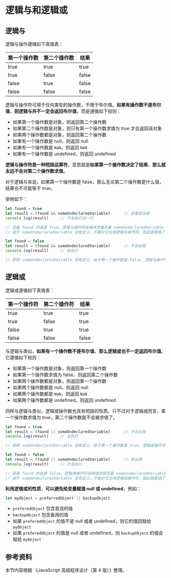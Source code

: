 # 逻辑与和逻辑或

## 逻辑与

逻辑与操作遵循如下真值表：

| 第一个操作数 | 第二个操作数 | 结果  |
| ------------ | ------------ | ----- |
| true         | true         | true  |
| true         | false        | false |
| false        | true         | false |
| false        | false        | false |

逻辑与操作符可用于任何类型的操作数，不限于布尔值。**如果有操作数不是布尔值**，**则逻辑与并不一定会返回布尔值**，而是遵循如下规则：

- 如果第一个操作数是对象，则返回第二个操作数
- 如果第二个操作数是对象，则只有第一个操作数求值为 true 才会返回该对象
- 如果两个操作数都是对象，则返回第二个操作数
- 如果有一个操作数是 null，则返回 null
- 如果有一个操作数是 `NaN`，则返回 `NaN`
- 如果有一个操作数是 undefined，则返回 undefined

**逻辑与操作符是一种短路运算符**，意思就是**如果第一个操作数决定了结果**，**那么就永远不会对第二个操作数求值**。

对于逻辑与来说，如果第一个操作数是 false，那么无论第二个操作数是什么值，结果也不可能等于 true。

举例如下：

```javascript
let found = true
let result = (found && someUndeclaredVariable)		// 这里会出错
console.log(result)		// 不会执行这一行

// 变量 found 的值是 true，逻辑与操作符会继续求值变量 someUndeclaredVariable
// 由于 someUndeclaredVariable 没有定义，不能对它应用逻辑与操作符，因此就报错了
```

```javascript
let found = false
let result = (found && someUndeclaredVariable)		// 不会出错
console.log(result)		// 会执行

// 即使 someUndeclaredVariable 没有定义，由于第一个操作数是 false，逻辑与操作符也不会对它求值
```

## 逻辑或

逻辑或遵循如下真值表：

| 第一个操作符 | 第二个操作符 | 结果  |
| ------------ | ------------ | ----- |
| true         | true         | true  |
| true         | false        | true  |
| false        | true         | true  |
| false        | false        | false |

与逻辑与类似，**如果有一个操作数不是布尔值**，**那么逻辑或也不一定返回布尔值**。它遵循如下规则：

- 如果第一个操作数是对象，则返回第一个操作数
- 如果第一个操作数求值为 false，则返回第二个操作数
- 如果两个操作数都是对象，则返回第一个操作数
- 如果两个操作数都是 null，则返回 null
- 如果两个操作数都是 `NaN`，则返回 `NaN`
- 如果两个操作数都是 undefined，则返回 undefined

同样与逻辑与类似，逻辑或操作数也具有短路的性质。只不过对于逻辑或而言，第一个操作数求值为 true，第二个操作数就不会被求值了。

```javascript
let found = true
let result = (found || someUndeclaredVariable)		// 不会出错
console.log(result)		// 会执行

// 即使 someUndeclaredVariable 没有定义，由于第一个操作数是 true，逻辑或操作符也不会对它求值
```

```javascript
let found = false
let result = (found || someUndeclaredVariable)		// 会出错
console.log(result)		// 不会执行

// 变量 found 的值是 false，逻辑或操作符会继续求值变量 someUndeclaredVariable
// 由于 someUndeclaredVariable 没有定义，不能对它应用逻辑或操作符，因此就报错了
```

**利用逻辑或的性质**，**可以避免给变量赋值 null 或 undefined**，例如：

```javascript
let myObject = preferredObject || backupObject
```

- `preferedObject` 包含首选的值
- `backupObject` 包含备用的值
- 如果 `preferedObject` 的值不是 null 或者 undefined，则它的值回赋给 `myObject`
- 如果 `preferedObject` 的值是 null 或者 undefined，则 `backupObject` 的值会赋给 `myObject`

## 参考资料

本节内容根据 《JavaScript 高级程序设计（第 4 版）》整理。
